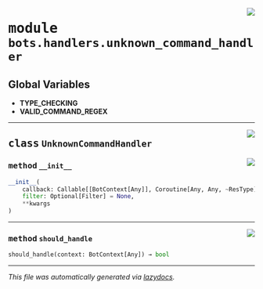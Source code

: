 <!-- markdownlint-disable -->

<a href="https://github.com/switchcollab/Switch-Bots-Python-Library/tree/main/src/switch/bots/handlers/unknown_command_handler.py#L0"><img align="right" src="https://img.shields.io/badge/-source-cccccc?style=flat-square"/></a>

# <kbd>module</kbd> `bots.handlers.unknown_command_handler`




**Global Variables**
---------------
- **TYPE_CHECKING**
- **VALID_COMMAND_REGEX**


---

<a href="https://github.com/switchcollab/Switch-Bots-Python-Library/tree/main/src/switch/bots/handlers/unknown_command_handler.py#L17"><img align="right" src="https://img.shields.io/badge/-source-cccccc?style=flat-square"/></a>

## <kbd>class</kbd> `UnknownCommandHandler`




<a href="https://github.com/switchcollab/Switch-Bots-Python-Library/tree/main/src/switch/bots/handlers/unknown_command_handler.py#L18"><img align="right" src="https://img.shields.io/badge/-source-cccccc?style=flat-square"/></a>

### <kbd>method</kbd> `__init__`

```python
__init__(
    callback: Callable[[BotContext[Any]], Coroutine[Any, Any, ~ResType]],
    filter: Optional[Filter] = None,
    **kwargs
)
```








---

<a href="https://github.com/switchcollab/Switch-Bots-Python-Library/tree/main/src/switch/bots/handlers/unknown_command_handler.py#L26"><img align="right" src="https://img.shields.io/badge/-source-cccccc?style=flat-square"/></a>

### <kbd>method</kbd> `should_handle`

```python
should_handle(context: BotContext[Any]) → bool
```








---

_This file was automatically generated via [lazydocs](https://github.com/ml-tooling/lazydocs)._
